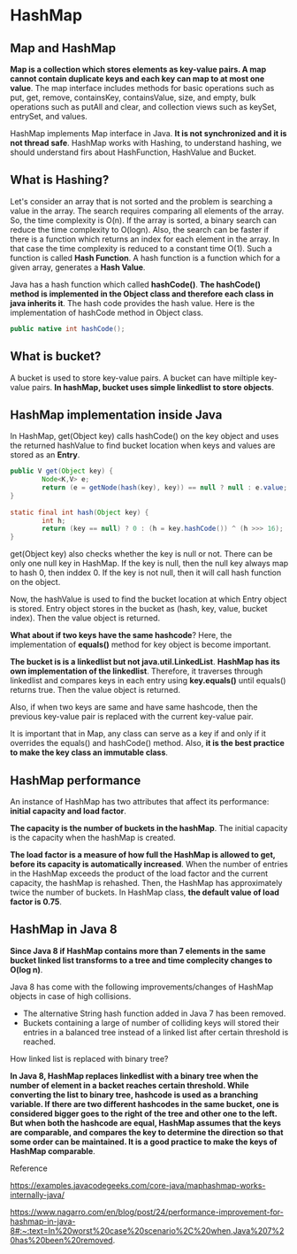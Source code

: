 # HashMap  

## Map and HashMap

**Map is a collection which stores elements as key-value pairs. A map cannot contain duplicate keys and each key can map to at most one value**. The map interface includes methods for basic operations such as put, get, remove, containsKey, containsValue, size, and empty, bulk operations such as putAll and clear, and collection views such as keySet, entrySet, and values.

HashMap implements Map interface in Java. **It is not synchronized and it is not thread safe**. HashMap works with Hashing, to understand hashing, we should understand firs about HashFunction, HashValue and Bucket.

## What is Hashing?

Let's consider an array that is not sorted and the problem is searching a value in the array. The search requires comparing all elements of the array. So, the time complexity is O(n). If the array is sorted, a binary search can reduce the time complexity to O(logn). Also, the search can be faster if there is a function which returns an index for each element in the array. In that case the time complexity is reduced to a constant time O(1). Such a function is called **Hash Function**. A hash function is a function which for a given array, generates a **Hash Value**.

Java has a hash function which called **hashCode()**. **The hashCode() method is implemented in the Object class and therefore each class in java inherits it**. The hash code provides the hash value. Here is the implementation of hashCode method in Object class.

```java
public native int hashCode();
```

## What is bucket?

A bucket is used to store key-value pairs. A bucket can have miltiple key-value pairs. **In hashMap, bucket uses simple linkedlist to store objects**.

## HashMap implementation inside Java

In HashMap, get(Object key) calls hashCode() on the key object and uses the returned hashValue to find bucket location when keys and values are stored as an **Entry**.

```java
public V get(Object key) {
        Node<K,V> e;
        return (e = getNode(hash(key), key)) == null ? null : e.value;
}
 
static final int hash(Object key) {
        int h;
        return (key == null) ? 0 : (h = key.hashCode()) ^ (h >>> 16);
}
```

get(Object key) also checks whether the key is null or not. There can be only one null key in HashMap. If the key is null, then the null key always map to hash 0, then inddex 0. If the key is not null, then it will call hash function on the object.

Now, the hashValue is used to find the bucket location at which Entry object is stored. Entry object stores in the bucket as (hash, key, value, bucket index). Then the value object is returned.

**What about if two keys have the same hashcode**? Here, the implementation of **equals()** method for key object is become important.

**The bucket is is a linkedlist but not java.util.LinkedList**. **HashMap has its own implementation of the linkedlist**. Therefore, it traverses through linkedlist and compares keys in each entry using **key.equals()** until equals() returns true. Then the value object is returned.

Also, if when two keys are same and have same hashcode, then the previous key-value pair is replaced with the current key-value pair.

It is important that in Map, any class can serve as a key if and only if it overrides the equals() and hashCode() method. Also, **it is the best practice to make the key class an immutable class**.

##  HashMap performance

An instance of HashMap has two attributes that affect its performance: **initial capacity and load factor**.

**The capacity is the number of buckets in the hashMap**. The initial capacity is the capacity when the hashMap is created.

**The load factor is a measure of how full the HashMap is allowed to get, before its capacity is automatically increased**. When the number of entries in the HashMap exceeds the product of the load factor and the current capacity, the hashMap is rehashed. Then, the HashMap has approximately twice the number of buckets. In HashMap class, **the default value of load factor is 0.75**.

## HashMap in Java 8

**Since Java 8 if HashMap contains more than 7 elements in the same bucket linked list transforms to a tree and time complecity changes to O(log n)**.

Java 8 has come with the following improvements/changes of HashMap objects in case of high collisions.

* The alternative String hash function added in Java 7 has been removed.
* Buckets containing a large of number of colliding keys will stored their entries in a balanced tree instead of a linked list after certain threshold is reached.

How linked list is replaced with binary tree?

**In Java 8, HashMap replaces linkedlist with a binary tree when the number of element in a backet reaches certain threshold. While converting the list to binary tree, hashcode is used as a branching variable. If there are two different hashcodes in the same bucket, one is considered bigger goes to the right of the tree and other one to the left. But when both the hashcode are equal, HashMap assumes that the keys are comparable, and compares the key to determine the direction so that some order can be maintained. It is a good practice to make the keys of HashMap comparable**.

Reference

https://examples.javacodegeeks.com/core-java/maphashmap-works-internally-java/

https://www.nagarro.com/en/blog/post/24/performance-improvement-for-hashmap-in-java-8#:~:text=In%20worst%20case%20scenario%2C%20when,Java%207%20has%20been%20removed.